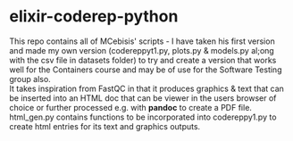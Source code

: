 # elixir-coderep-python

This repo contains all of MCebisis' scripts - I have taken his first version and made my own version (codereppyt1.py, plots.py & models.py al;ong with the csv file in datasets folder) to try and create a version that works well for the Containers course and may be of use for the Software Testing group also.    
It takes inspiration from FastQC in that it produces graphics & text that can be inserted into an HTML doc that can be viewer in the users browser of choice or further processed e.g. with __pandoc__ to create a PDF file.   
html_gen.py contains functions to be incorporated into codereppy1.py to create html entries for its text and graphics outputs.    
